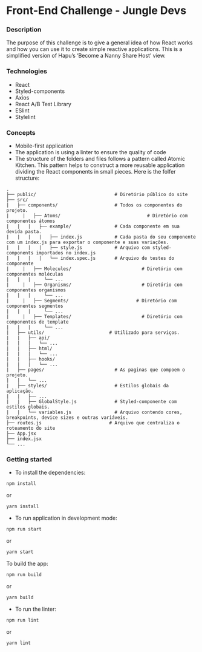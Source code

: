 # Front-End Challenge - Jungle Devs

### Description

The purpose of this challenge is to give a general idea of how React works and how you can use it to create simple reactive applications. This is a simplified version of Hapu’s ‘Become a Nanny Share Host’ view.

### Technologies

- React
- Styled-components
- Axios
- React A/B Test Library
- ESlint
- Stylelint

### Concepts

- Mobile-first application
- The application is using a linter to ensure the quality of code
- The structure of the folders and files follows a pattern called Atomic Kitchen. This pattern helps to construct a more reusable application dividing the React components in small pieces. Here is the folfer structure:

```
.
├── public/                         	# Diretório público do site
├── src/	
|   ├── components/                 	# Todos os componentes do projeto.
|	  |	  ├── Atoms/						        # Diretório com componentes átomos
|   |   |	├── example/                # Cada componente em sua devida pasta.
|   |   |	|   ├── index.js            # Cada pasta do seu componente com um index.js para exportar o componente e suas variações.
|   |   |	|   ├── style.js           	# Arquivo com styled-components importados no index.js
|   |   |	|   └── index.spec.js     	# Arquivo de testes do componente
|	  |	  ├── Molecules/					      # Diretório com componentes moléculas
|   |   |	  └── ...
|	  |	  ├── Organisms/					      # Diretório com componentes organismos
|   |   |	  └── ...
|	  |	  ├── Segments/					        # Diretório com componentes segmentos
|   |   |	  └── ...
|	  |	  ├── Templates/					      # Diretório com componentes de template
|   |   |	  └── ...
|   ├── utils/                        # Utilizado para serviços.
|   |   ├── api/                      
|   |   |   └── ...                   
|   |   ├── html/
|   |   |   └── ...
|   |   ├── hooks/
|   |   |   └── ...
|   ├── pages/                      	# As paginas que compoem o projeto.
|   |   └── ...
|   ├── styles/                     	# Estilos globais da aplicação.
|   |   ├── ...	
|   |   ├── GlobalStyle.js          	# Styled-componente com estilos globais.
|   |   └── variables.js            	# Arquivo contendo cores, breakpoints, device sizes e outras variáveis.
├── routes.js                         # Arquivo que centraliza o roteamento do site	
├── App.jsx
├── index.jsx
└── ...
```

### Getting started

- To install the dependencies:

```sh
npm install
```
or
```sh
yarn install
```

- To run application in development mode:

```sh
npm run start
```
or
```sh
yarn start
```

To build the app:

```sh
npm run build
```
or
```sh
yarn build
```

- To run the linter:

```sh
npm run lint
```
or
```sh
yarn lint
```
